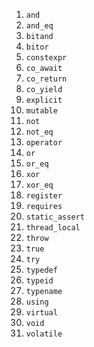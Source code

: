1. `and`
2. `and_eq`
3. `bitand`
4. `bitor`
5. `constexpr`
6. `co_await`
7. `co_return`
8. `co_yield`
9. `explicit`
10. `mutable`
11. `not`
12. `not_eq`
13. `operator`
14. `or`
15. `or_eq`
16. `xor`
17. `xor_eq`
18. `register`
19. `requires`
20. `static_assert`
21. `thread_local`
22. `throw`
23. `true`
24. `try`
25. `typedef`
26. `typeid`
27. `typename`
28. `using`
29. `virtual`
30. `void`
31. `volatile`
